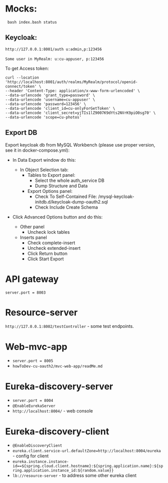 # Mocks:
` bash index.bash status`


## Keycloak:
`http://127.0.0.1:8001/auth u:admin,p:123456`
<br><br>
`Some user in MyRealm: u:cu-appuser, p:123456`

To get Access token:<br>
````
curl --location 'http://localhost:8001/auth/realms/MyRealm/protocol/openid-connect/token' \
--header 'Content-Type: application/x-www-form-urlencoded' \
--data-urlencode 'grant_type=password' \
--data-urlencode 'username=cu-appuser' \
--data-urlencode 'password=123456' \
--data-urlencode 'client_id=cu-onlyForGetToken' \
--data-urlencode 'client_secret=yjTIs1lZ9007K9dYts2NVrK9piO0sg70' \
--data-urlencode 'scope=cu-photos'
````



## Export DB

Export keycloak db from MySQL Workbench (please use proper version, see it in docker-compose.yml):


- In Data Export window do this:

  - In Object Selection tab:
    - Tables to Export panel:
      - Select the whole auth_service DB
      - Dump Structure and Data
    - Export Options panel:
      - Check To Self-Contained File: <your-repos-dir>/mysql-keycloak-initdb.d/keycloak-dump-oauth2.sql
      - Check Include Create Schema
- Click Advanced Options button and do this:
  - Other panel
    - Uncheck lock tables
  - Inserts panel
    - Check complete-insert
    - Uncheck extended-insert
    - Click Return button
    - Click Start Export

# API gateway

`server.port = 8003`

# Resource-server
`http://127.0.0.1:8002/testController` - some test endpoints.


# Web-mvc-app

- `server.port = 8005`
- `howToDev-cu-oauth2/mvc-web-app/readMe.md`


# Eureka-discovery-server

- `server.port = 8004`
- `@EnableEurekaServer`
- `http://localhost:8004/` - web console

# Eureka-discovery-client
- `@EnableDiscoveryClient`
- `eureka.client.service-url.defaultZone=http://localhost:8004/eureka` - config for client
- `eureka.instance.instance-id==${spring.cloud.client.hostname}:${spring.application.name}:${spring.application.instance_id:${random.value}}`
- `lb://resource-server` - to address some other eureka client

